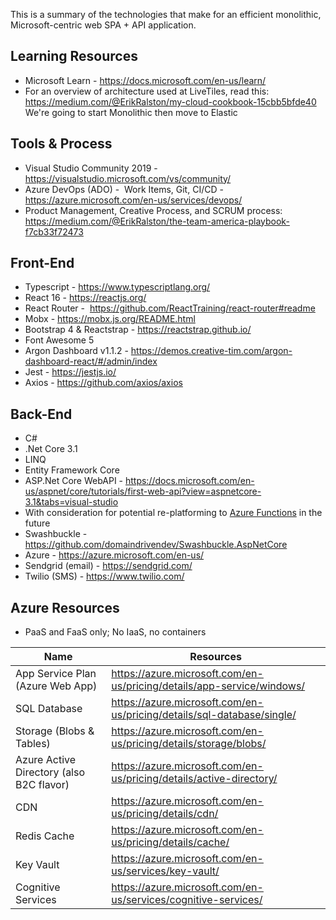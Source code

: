 This is a summary of the technologies that make for an efficient monolithic, Microsoft-centric web SPA + API application.

## Learning Resources

-   Microsoft Learn - <https://docs.microsoft.com/en-us/learn/>
-   For an overview of architecture used at LiveTiles, read this: <https://medium.com/@ErikRalston/my-cloud-cookbook-15cbb5bfde40> We're going to start Monolithic then move to Elastic

## Tools & Process

-   Visual Studio Community 2019 - <https://visualstudio.microsoft.com/vs/community/>
-   Azure DevOps (ADO) -  Work Items, Git, CI/CD - <https://azure.microsoft.com/en-us/services/devops/>
-   Product Management, Creative Process, and SCRUM process: <https://medium.com/@ErikRalston/the-team-america-playbook-f7cb33f72473>

## Front-End

-   Typescript - <https://www.typescriptlang.org/>
-   React 16 - <https://reactjs.org/>
-   React Router -  <https://github.com/ReactTraining/react-router#readme>
-   Mobx - <https://mobx.js.org/README.html>
-   Bootstrap 4 & Reactstrap - <https://reactstrap.github.io/>
-   Font Awesome 5
-   Argon Dashboard v1.1.2 - <https://demos.creative-tim.com/argon-dashboard-react/#/admin/index>
-   Jest - <https://jestjs.io/>
-   Axios - <https://github.com/axios/axios>

## Back-End

-   C#
-   .Net Core 3.1
-   LINQ
-   Entity Framework Core
-   ASP.Net Core WebAPI - <https://docs.microsoft.com/en-us/aspnet/core/tutorials/first-web-api?view=aspnetcore-3.1&tabs=visual-studio>
-   With consideration for potential re-platforming to [Azure Functions](https://azure.microsoft.com/en-us/services/functions/) in the future
-   Swashbuckle - <https://github.com/domaindrivendev/Swashbuckle.AspNetCore>
-   Azure - <https://azure.microsoft.com/en-us/>
-   Sendgrid (email) - <https://sendgrid.com/>
-   Twilio (SMS) - <https://www.twilio.com/>

## Azure Resources
-   PaaS and FaaS only; No IaaS, no containers

| Name | Resources |
|--|--|
|App Service Plan (Azure Web App) |<https://azure.microsoft.com/en-us/pricing/details/app-service/windows/> |
|SQL Database |<https://azure.microsoft.com/en-us/pricing/details/sql-database/single/> |
|Storage (Blobs & Tables) |<https://azure.microsoft.com/en-us/pricing/details/storage/blobs/> |
|Azure Active Directory (also B2C flavor) |<https://azure.microsoft.com/en-us/pricing/details/active-directory/> |
|CDN |<https://azure.microsoft.com/en-us/pricing/details/cdn/> |
|Redis Cache |<https://azure.microsoft.com/en-us/pricing/details/cache/> |
|Key Vault |<https://azure.microsoft.com/en-us/services/key-vault/> |
| Cognitive Services | <https://azure.microsoft.com/en-us/services/cognitive-services/>|